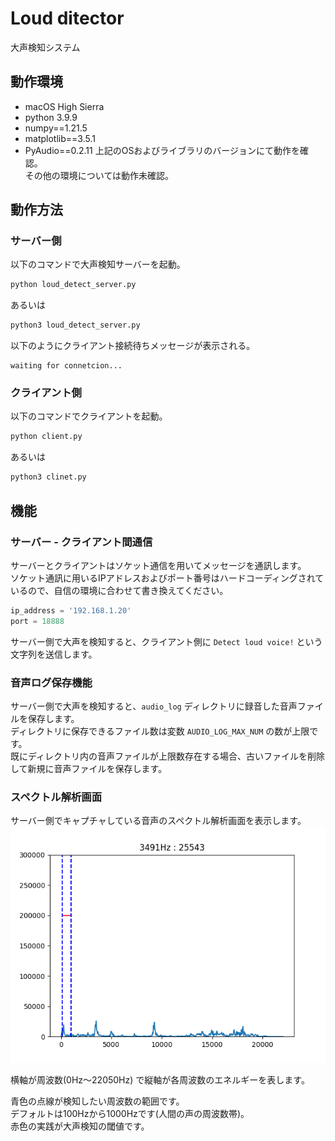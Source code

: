 # Loud ditector
大声検知システム

## 動作環境
* macOS High Sierra
* python 3.9.9
* numpy==1.21.5
* matplotlib==3.5.1
* PyAudio==0.2.11
上記のOSおよびライブラリのバージョンにて動作を確認。  
その他の環境については動作未確認。  

## 動作方法
### サーバー側  
以下のコマンドで大声検知サーバーを起動。
```bash
python loud_detect_server.py
```
あるいは
```bash
python3 loud_detect_server.py
```

以下のようにクライアント接続待ちメッセージが表示される。  
```
waiting for connetcion...
```

### クライアント側
以下のコマンドでクライアントを起動。  
```bash
python client.py
```
あるいは
```bash
python3 clinet.py
```

## 機能
### サーバー - クライアント間通信
サーバーとクライアントはソケット通信を用いてメッセージを通訊します。   
ソケット通訊に用いるIPアドレスおよびポート番号はハードコーディングされているので、自信の環境に合わせて書き換えてください。  
```python
ip_address = '192.168.1.20'
port = 18888
```

サーバー側で大声を検知すると、クライアント側に ``Detect loud voice!`` という文字列を送信します。  

### 音声ログ保存機能
サーバー側で大声を検知すると、``audio_log`` ディレクトリに録音した音声ファイルを保存します。  
ディレクトリに保存できるファイル数は変数 ``AUDIO_LOG_MAX_NUM`` の数が上限です。  
既にディレクトリ内の音声ファイルが上限数存在する場合、古いファイルを削除して新規に音声ファイルを保存します。  

### スペクトル解析画面
サーバー側でキャプチャしている音声のスペクトル解析画面を表示します。  
![img](./images/Figure_1.png)

横軸が周波数(0Hz〜22050Hz) で縦軸が各周波数のエネルギーを表します。  

青色の点線が検知したい周波数の範囲です。  
デフォルトは100Hzから1000Hzです(人間の声の周波数帯)。  
赤色の実践が大声検知の閾値です。  